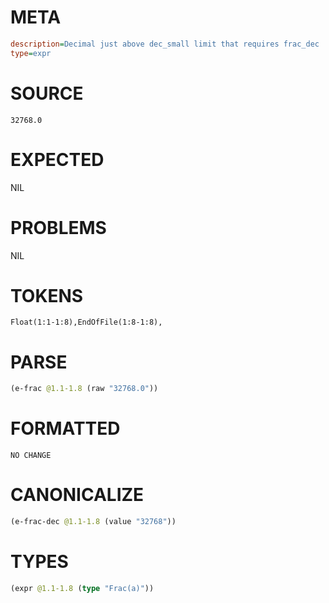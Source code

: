 # META
~~~ini
description=Decimal just above dec_small limit that requires frac_dec
type=expr
~~~
# SOURCE
~~~roc
32768.0
~~~
# EXPECTED
NIL
# PROBLEMS
NIL
# TOKENS
~~~zig
Float(1:1-1:8),EndOfFile(1:8-1:8),
~~~
# PARSE
~~~clojure
(e-frac @1.1-1.8 (raw "32768.0"))
~~~
# FORMATTED
~~~roc
NO CHANGE
~~~
# CANONICALIZE
~~~clojure
(e-frac-dec @1.1-1.8 (value "32768"))
~~~
# TYPES
~~~clojure
(expr @1.1-1.8 (type "Frac(a)"))
~~~
